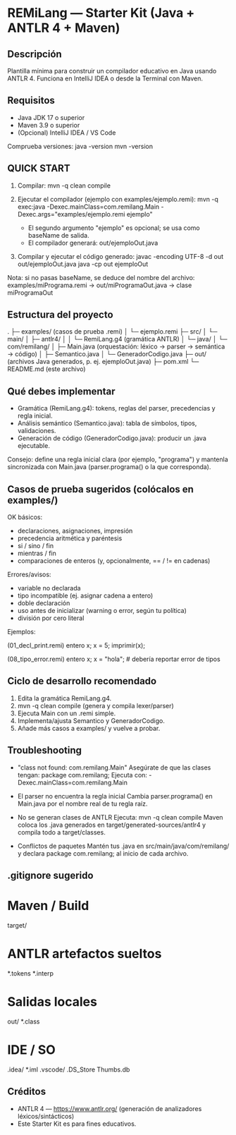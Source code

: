 REMiLang — Starter Kit (Java + ANTLR 4 + Maven)
===============================================

Descripción
-----------
Plantilla mínima para construir un compilador educativo en Java usando ANTLR 4.
Funciona en IntelliJ IDEA o desde la Terminal con Maven.

Requisitos
----------
- Java JDK 17 o superior
- Maven 3.9 o superior
- (Opcional) IntelliJ IDEA / VS Code

Comprueba versiones:
  java -version
  mvn -version


QUICK START
-----------
1) Compilar:
  mvn -q clean compile

2) Ejecutar el compilador (ejemplo con examples/ejemplo.remi):
  mvn -q exec:java -Dexec.mainClass=com.remilang.Main -Dexec.args="examples/ejemplo.remi ejemplo"
   - El segundo argumento "ejemplo" es opcional; se usa como baseName de salida.
   - El compilador generará: out/ejemploOut.java

3) Compilar y ejecutar el código generado:
  javac -encoding UTF-8 -d out out/ejemploOut.java
  java -cp out ejemploOut

Nota: si no pasas baseName, se deduce del nombre del archivo:
  examples/miPrograma.remi  →  out/miProgramaOut.java  →  clase miProgramaOut


Estructura del proyecto
-----------------------
.
├─ examples/                     (casos de prueba .remi)
│   └─ ejemplo.remi
├─ src/
│   └─ main/
│       ├─ antlr4/
│       │   └─ RemiLang.g4      (gramática ANTLR)
│       └─ java/
│           └─ com/remilang/
│               ├─ Main.java    (orquestación: léxico → parser → semántica → código)
│               ├─ Semantico.java
│               └─ GeneradorCodigo.java
├─ out/                          (archivos Java generados, p. ej. ejemploOut.java)
├─ pom.xml
└─ README.md (este archivo)


Qué debes implementar
---------------------
- Gramática (RemiLang.g4): tokens, reglas del parser, precedencias y regla inicial.
- Análisis semántico (Semantico.java): tabla de símbolos, tipos, validaciones.
- Generación de código (GeneradorCodigo.java): producir un .java ejecutable.

Consejo: define una regla inicial clara (por ejemplo, "programa") y mantenla sincronizada con Main.java (parser.programa() o la que corresponda).


Casos de prueba sugeridos (colócalos en examples/)
--------------------------------------------------
OK básicos:
  - declaraciones, asignaciones, impresión
  - precedencia aritmética y paréntesis
  - si / sino / fin
  - mientras / fin
  - comparaciones de enteros (y, opcionalmente, == / != en cadenas)

Errores/avisos:
  - variable no declarada
  - tipo incompatible (ej. asignar cadena a entero)
  - doble declaración
  - uso antes de inicializar (warning o error, según tu política)
  - división por cero literal

Ejemplos:

(01_decl_print.remi)
  entero x;
  x = 5;
  imprimir(x);

(08_tipo_error.remi)
  entero x;
  x = "hola";   # debería reportar error de tipos


Ciclo de desarrollo recomendado
-------------------------------
1. Edita la gramática RemiLang.g4.
2. mvn -q clean compile   (genera y compila lexer/parser)
3. Ejecuta Main con un .remi simple.
4. Implementa/ajusta Semantico y GeneradorCodigo.
5. Añade más casos a examples/ y vuelve a probar.


Troubleshooting
---------------
- "class not found: com.remilang.Main"
  Asegúrate de que las clases tengan:  package com.remilang;
  Ejecuta con: -Dexec.mainClass=com.remilang.Main

- El parser no encuentra la regla inicial
  Cambia parser.programa() en Main.java por el nombre real de tu regla raíz.

- No se generan clases de ANTLR
  Ejecuta: mvn -q clean compile
  Maven coloca los .java generados en target/generated-sources/antlr4
  y compila todo a target/classes.

- Conflictos de paquetes
  Mantén tus .java en src/main/java/com/remilang/ y declara
  package com.remilang; al inicio de cada archivo.


.gitignore sugerido
-------------------
# Maven / Build
target/

# ANTLR artefactos sueltos
*.tokens
*.interp

# Salidas locales
out/
*.class

# IDE / SO
.idea/
*.iml
.vscode/
.DS_Store
Thumbs.db


Créditos
--------
- ANTLR 4 — https://www.antlr.org/ (generación de analizadores léxicos/sintácticos)
- Este Starter Kit es para fines educativos.
